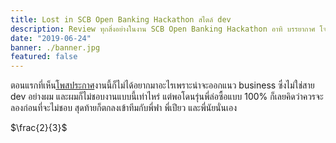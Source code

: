 ```yaml
---
title: Lost in SCB Open Banking Hackathon สไตล์ dev
description: Review ทุกสิ่งอย่างในงาน SCB Open Banking Hackathon อาทิ บรรยากาศ โจทย์ การทำงาน การตัดสิน
date: "2019-06-24"
banner: ./banner.jpg
featured: false
---
```


ตอนแรกที่เห็น[โพสประกาศ](https://www.facebook.com/scb.thailand/posts/10157188625293545/)งานนี้ก็ไม่ได้อยากมาอะไรเพราะน่าจะออกแนว business ซึ่งไม่ใช่สาย dev อย่างผม และผมก็ไม่ชอบงานแบบนี้เท่าไหร่ แต่พอโดนรุ่นพี่ล่อซื้อแบบ 100% ก็เลยคิดว่าควรจะลองก่อนที่จะไม่ชอบ สุดท้ายก็ตกลงเข้าทีมกับพี่ฟา พี่เปียว และพี่นัยนั่นเอง

$\frac{2}{3}$
